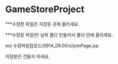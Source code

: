 # GameStoreProject

***수정한 파일은 지정된 곳에 올리세요.

***수정된 파일만! 날짜 폴더 만들어서 폴더 안에 올리세요.

ex) 수정파일업로드/0914_09.00시/joinPage.jsp

저장본은 건들지 마세요.
